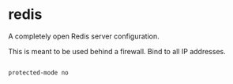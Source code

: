 # redis
A completely open Redis server configuration.

This is meant to be used behind a firewall. Bind to all IP addresses.

```

protected-mode no
```
